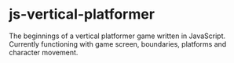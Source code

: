 ﻿# js-vertical-platformer

The beginnings of a vertical platformer game written in JavaScript. Currently functioning with game screen, boundaries, platforms and character movement.
